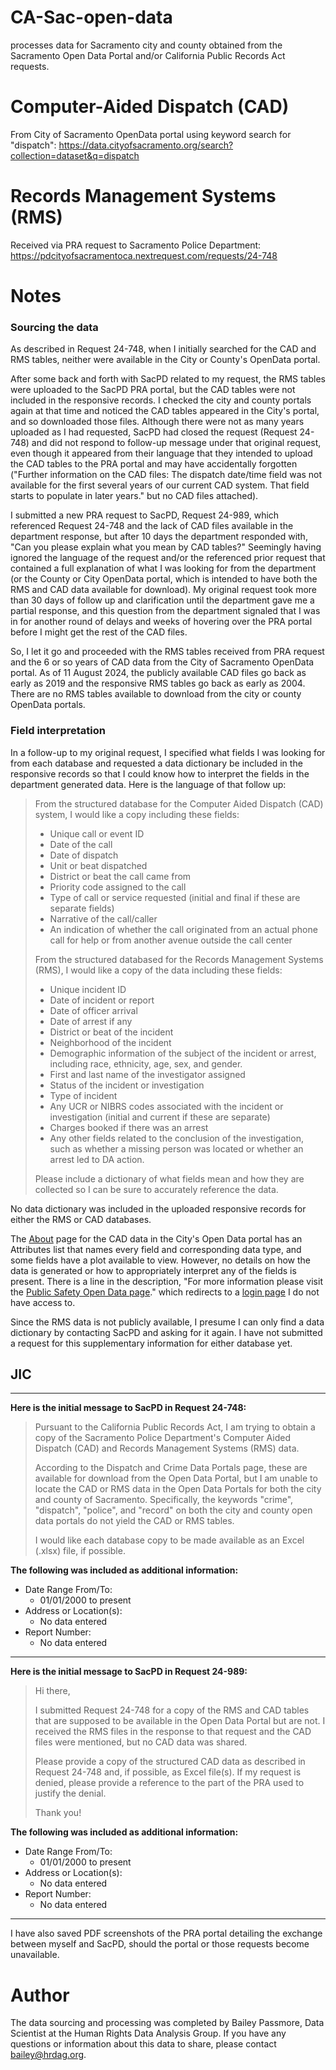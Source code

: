 # CA-Sac-open-data
processes data for Sacramento city and county obtained from the Sacramento Open Data Portal and/or California Public Records Act requests.

# Computer-Aided Dispatch (CAD)
From City of Sacramento OpenData portal using keyword search for "dispatch": https://data.cityofsacramento.org/search?collection=dataset&q=dispatch

# Records Management Systems (RMS)
Received via PRA request to Sacramento Police Department: https://pdcityofsacramentoca.nextrequest.com/requests/24-748

# Notes
### Sourcing the data
As described in Request 24-748, when I initially searched for the CAD and RMS tables, neither were available in the City or County's OpenData portal.

After some back and forth with SacPD related to my request, the RMS tables were uploaded to the SacPD PRA portal, but the CAD tables were not included in the responsive records. I checked the city and county portals again at that time and noticed the CAD tables appeared in the City's portal, and so downloaded those files. Although there were not as many years uploaded as I had requested, SacPD had closed the request (Request 24-748) and did not respond to follow-up message under that original request, even though it appeared from their language that they intended to upload the CAD tables to the PRA portal and may have accidentally forgotten ("Further information on the CAD files: The dispatch date/time field was not available for the first several years of our current CAD system. That field starts to populate in later years." but no CAD files attached).

I submitted a new PRA request to SacPD, Request 24-989, which referenced Request 24-748 and the lack of CAD files available in the department response, but after 10 days the department responded with, "Can you please explain what you mean by CAD tables?" Seemingly having ignored the language of the request and/or the referenced prior request that contained a full explanation of what I was looking for from the department (or the County or City OpenData portal, which is intended to have both the RMS and CAD data available for download). My original request took more than 30 days of follow up and clarification until the department gave me a partial response, and this question from the department signaled that I was in for another round of delays and weeks of hovering over the PRA portal before I might get the rest of the CAD files.

So, I let it go and proceeded with the RMS tables received from PRA request and the 6 or so years of CAD data from the City of Sacramento OpenData portal. As of 11 August 2024, the publicly available CAD files go back as early as 2019 and the responsive RMS tables go back as early as 2004. There are no RMS tables available to download from the city or county OpenData portals.

### Field interpretation
In a follow-up to my original request, I specified what fields I was looking for from each database and requested a data dictionary be included in the responsive records so that I could know how to interpret the fields in the department generated data. Here is the language of that follow up:

> From the structured database for the Computer Aided Dispatch (CAD) system, I would like a copy including these fields:
> 
> - Unique call or event ID
> - Date of the call
> - Date of dispatch
> - Unit or beat dispatched
> - District or beat the call came from
> - Priority code assigned to the call
> - Type of call or service requested (initial and final if these are separate fields)
> - Narrative of the call/caller
> - An indication of whether the call originated from an actual phone call for help or from another avenue outside the call center
> 
> From the structured databased for the Records Management Systems (RMS), I would like a copy of the data including these fields:
> 
> - Unique incident ID
> - Date of incident or report
> - Date of officer arrival
> - Date of arrest if any
> - District or beat of the incident
> - Neighborhood of the incident
> - Demographic information of the subject of the incident or arrest, including race, ethnicity, age, sex, and gender.
> - First and last name of the investigator assigned
> - Status of the incident or investigation
> - Type of incident
> - Any UCR or NIBRS codes associated with the incident or investigation (initial and current if these are separate)
> - Charges booked if there was an arrest
> - Any other fields related to the conclusion of the investigation, such as whether a missing person was located or whether an arrest led to DA action.
> 
> Please include a dictionary of what fields mean and how they are collected so I can be sure to accurately reference the data.

No data dictionary was included in the uploaded responsive records for either the RMS or CAD databases.

The [About](https://data.cityofsacramento.org/datasets/SacCity::sacramento-call-for-service-data-2020/about) page for the CAD data in the City's Open Data portal has an Attributes list that names every field and corresponding data type, and some fields have a plot available to view. However, no details on how the data is generated or how to appropriately interpret any of the fields is present. There is a line in the description, "For more information please visit the [Public Safety Open Data page](https://experience.arcgis.com/experience/a98f1218330f41cca325a1d6a950523b)." which redirects to a [login page](https://www.arcgis.com/sharing/rest/oauth2/authorize?client_id=experienceBuilder&response_type=token&expiration=20160&redirect_uri=https%3A%2F%2Fexperience.arcgis.com%2Fcdn%2F2627%2Fjimu-core%2Foauth-callback.html%3FclientId%3DexperienceBuilder%26portal%3Dhttps%3A%2F%2Fwww.arcgis.com%2Fsharing%2Frest%2F%26popup%3Dfalse%26isInPortal%3Dfalse%26isDevEdition%3Dfalse%26isOutOfExb%3Dfalse%26mountPath%3D%2F%26enablePkce%3Dfalse%26fromUrl%3Dhttps%253A%252F%252Fexperience.arcgis.com%252Fexperience%252Fa98f1218330f41cca325a1d6a950523b%26redirectUri%3Dhttps%253A%252F%252Fexperience.arcgis.com%252Fcdn%252F2627%252Fjimu-core%252Foauth-callback.html%253FclientId%253DexperienceBuilder%2526portal%253Dhttps%253A%252F%252Fwww.arcgis.com%252Fsharing%252Frest%252F%2526popup%253Dfalse%2526isInPortal%253Dfalse%2526isDevEdition%253Dfalse%2526isOutOfExb%253Dfalse%2526mountPath%253D%252F%2526enablePkce%253Dfalse%2526fromUrl%253Dhttps%25253A%25252F%25252Fexperience.arcgis.com%25252Fexperience%25252Fa98f1218330f41cca325a1d6a950523b&state=%7B%22id%22%3A%22KPHYs6FsKUSY0cyneBNKcCt8-lTlGtcOKOSywLV6HAI%22%2C%22originalUrl%22%3A%22https%3A%2F%2Fexperience.arcgis.com%2Fexperience%2Fa98f1218330f41cca325a1d6a950523b%22%7D&locale=&style=&showSignupOption=true&signupType=esri&force_login=false) I do not have access to.

Since the RMS data is not publicly available, I presume I can only find a data dictionary by contacting SacPD and asking for it again. I have not submitted a request for this supplementary information for either database yet.

## JIC
---

**Here is the initial message to SacPD in Request 24-748:**

> Pursuant to the California Public Records Act, I am trying to obtain a copy of the Sacramento Police Department's Computer Aided Dispatch (CAD) and Records Management Systems (RMS) data.
>
> According to the Dispatch and Crime Data Portals page, these are available for download from the Open Data Portal, but I am unable to locate the CAD or RMS data in the Open Data Portals for both the city and county of Sacramento. Specifically, the keywords "crime", "dispatch", "police", and "record" on both the city and county open data portals do not yield the CAD or RMS tables.
>
> I would like each database copy to be made available as an Excel (.xlsx) file, if possible.


**The following was included as additional information:**
- Date Range From/To:
  - 01/01/2000 to present
- Address or Location(s):
  - No data entered
- Report Number:
  - No data entered
---

**Here is the initial message to SacPD in Request 24-989:**

>Hi there,
>
> I submitted Request 24-748 for a copy of the RMS and CAD tables that are supposed to be available in the Open Data Portal but are not. I received the RMS files in the response to that request and the CAD files were mentioned, but no CAD data was shared.
>
> Please provide a copy of the structured CAD data as described in Request 24-748 and, if possible, as Excel file(s). If my request is denied, please provide a reference to the part of the PRA used to justify the denial.
>
> Thank you!


**The following was included as additional information:**
- Date Range From/To:
  - 01/01/2000 to present
- Address or Location(s):
  - No data entered
- Report Number:
  - No data entered

---

I have also saved PDF screenshots of the PRA portal detailing the exchange between myself and SacPD, should the portal or those requests become unavailable.

# Author
The data sourcing and processing was completed by Bailey Passmore, Data Scientist at the Human Rights Data Analysis Group. If you have any questions or information about this data to share, please contact bailey@hrdag.org.
